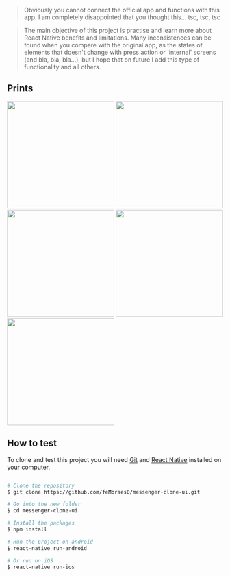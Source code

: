 > Obviously you cannot connect the official app and functions with this app. I am completely disappointed that you thought this... tsc, tsc, tsc

> The main objective of this project is practise and learn more about React Native benefits and limitations. Many inconsistences can be found when you compare with the original app, as the states of elements that doesn't change with press action or 'internal' screens (and bla, bla, bla...), but I hope that on future I add this type of functionality and all others.

## Prints
<p float="center">
  <img src="https://i.pinimg.com/originals/b9/84/29/b9842900d53427e03942e7f1059a5750.jpg" width="250" />
  <img src="https://i.pinimg.com/originals/49/39/0c/49390ce5b4869d2a424a1015e0584103.jpg" width="250" /> 
  <img src="https://i.pinimg.com/originals/70/81/ce/7081cee3d5e67341431fe7ff750bdb61.jpg" width="250" />
  <img src="https://i.pinimg.com/originals/5c/9c/36/5c9c3676101676b7f03670c25cdd0b03.jpg" width="250" />
  <img src="https://i.pinimg.com/originals/5d/ac/ae/5dacaeb6ffbb3ba34093664743b73a26.jpg" width="250" />
</p>

## How to test

To clone and test this project you will need [Git](https://git-scm.com/) and [React Native](https://facebook.github.io/react-native/docs/getting-started) installed on your computer.

```bash

# Clone the repository
$ git clone https://github.com/feMoraes0/messenger-clone-ui.git

# Go into the new folder
$ cd messenger-clone-ui

# Install the packages
$ npm install

# Run the project on android
$ react-native run-android

# Or run on iOS
$ react-native run-ios
```
